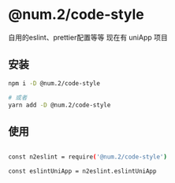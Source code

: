 # @num.2/code-style

自用的eslint、prettier配置等等
现在有 uniApp 项目

## 安装

```bash
npm i -D @num.2/code-style

# 或者
yarn add -D @num.2/code-style

```
## 使用
```bash

const n2eslint = require('@num.2/code-style')

const eslintUniApp = n2eslint.eslintUniApp

```
